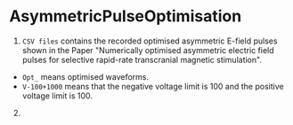 # AsymmetricPulseOptimisation
1.  `CSV files` contains the recorded optimised asymmetric E-field pulses shown in the Paper "Numerically optimised asymmetric electric field pulses for selective rapid-rate transcranial magnetic stimulation".
* `Opt_` means optimised waveforms.
* `V-100+1000` means that the negative voltage limit is 100 and the positive voltage limit is 100.
2. 
